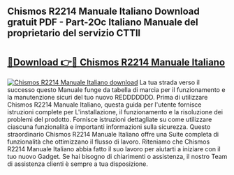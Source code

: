 ## Chismos R2214 Manuale Italiano Download gratuit PDF - Part-2Oc Italiano Manuale del proprietario del servizio CTTll

# <h2><a href="http://dfb0hi.blite.top/?on=Chismos+R2214+Manuale+Italiano">🔗Download 👉🔴 Chismos R2214 Manuale Italiano</a></h2>

[![Chismos R2214 Manuale Italiano download](https://i.imgur.com/lujVjoI.png)](http://dfb0hi.blite.top/?on=Chismos+R2214+Manuale+Italiano)
La tua strada verso il successo questo Manuale funge da tabella di marcia per il funzionamento e la manutenzione sicuri del tuo nuovo REDDDDDDD. Prima di utilizzare Chismos R2214 Manuale Italiano, questa guida per l'utente fornisce istruzioni complete per L'installazione, il funzionamento e la risoluzione dei problemi del prodotto. Fornisce istruzioni dettagliate su come utilizzare ciascuna funzionalità e importanti informazioni sulla sicurezza. Questo straordinario Chismos R2214 Manuale Italiano offre una Suite completa di funzionalità che ottimizzano il flusso di lavoro. Riteniamo che Chismos R2214 Manuale Italiano abbia fatto il suo lavoro per aiutarti a iniziare con il tuo nuovo Gadget. Se hai bisogno di chiarimenti o assistenza, il nostro Team di assistenza clienti è sempre a tua disposizione.
